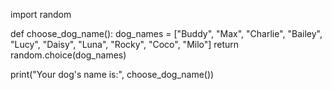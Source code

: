 import random

def choose_dog_name():
    dog_names = ["Buddy", "Max", "Charlie", "Bailey", "Lucy", "Daisy", "Luna", "Rocky", "Coco", "Milo"]
    return random.choice(dog_names)

print("Your dog's name is:", choose_dog_name())
